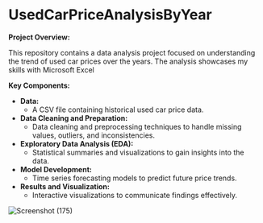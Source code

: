 # UsedCarPriceAnalysisByYear

**Project Overview:**

This repository contains a data analysis project focused on understanding the trend of used car prices over the years. The analysis showcases my skills with Microsoft Excel

**Key Components:**

* **Data:**
  * A CSV file containing historical used car price data.
* **Data Cleaning and Preparation:**
  * Data cleaning and preprocessing techniques to handle missing values, outliers, and inconsistencies.
* **Exploratory Data Analysis (EDA):**
  * Statistical summaries and visualizations to gain insights into the data.
* **Model Development:**
  * Time series forecasting models to predict future price trends.
* **Results and Visualization:**
  * Interactive visualizations to communicate findings effectively.

![Screenshot (175)](https://github.com/user-attachments/assets/6a4f1543-91a7-4360-bad7-a0229b45124b)
